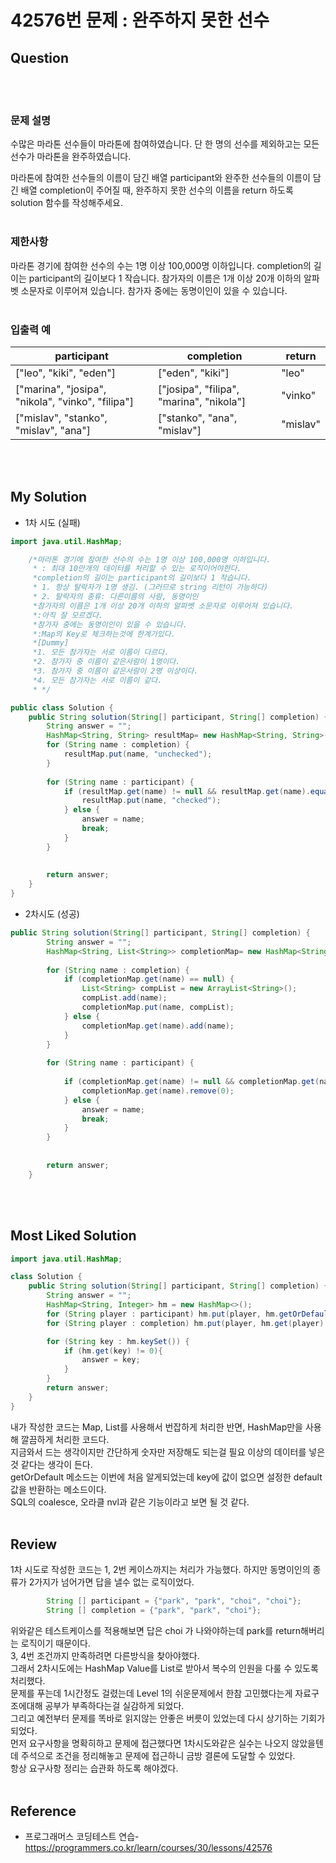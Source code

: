 # 42576번 문제 : 완주하지 못한 선수

## Question
<br><br>
### **문제 설명**
수많은 마라톤 선수들이 마라톤에 참여하였습니다. 단 한 명의 선수를 제외하고는 모든 선수가 마라톤을 완주하였습니다.

마라톤에 참여한 선수들의 이름이 담긴 배열 participant와 완주한 선수들의 이름이 담긴 배열 completion이 주어질 때, 완주하지 못한 선수의 이름을 return 하도록 solution 함수를 작성해주세요.
<br><br>
### **제한사항**
마라톤 경기에 참여한 선수의 수는 1명 이상 100,000명 이하입니다.
completion의 길이는 participant의 길이보다 1 작습니다.
참가자의 이름은 1개 이상 20개 이하의 알파벳 소문자로 이루어져 있습니다.
참가자 중에는 동명이인이 있을 수 있습니다.
<br><br>
### **입출력 예**
participant | completion | return
|---|---|---|
["leo", "kiki", "eden"] | ["eden", "kiki"] | "leo"
["marina", "josipa", "nikola", "vinko", "filipa"]| ["josipa", "filipa", "marina", "nikola"] | "vinko"
["mislav", "stanko", "mislav", "ana"]| 	["stanko", "ana", "mislav"] | "mislav"
<br><br>
## My Solution
* 1차 시도 (실패)
```Java
import java.util.HashMap;

	/*마라톤 경기에 참여한 선수의 수는 1명 이상 100,000명 이하입니다.
	 * : 최대 10만개의 데이터를 처리할 수 있는 로직이어야한다.
	 *completion의 길이는 participant의 길이보다 1 작습니다.
	 * 1. 항상 탈락자가 1명 생김. (그러므로 string 리턴이 가능하다) 
	 * 2. 탈락자의 종류: 다른이름의 사람, 동명이인 
	 *참가자의 이름은 1개 이상 20개 이하의 알파벳 소문자로 이루어져 있습니다.
	 *:아직 잘 모르겠다.
	 *참가자 중에는 동명이인이 있을 수 있습니다.
	 *:Map의 Key로 체크하는것에 한계가있다.
	 *[Dummy]
	 *1. 모든 참가자는 서로 이름이 다르다.
	 *2. 참가자 중 이름이 같은사람이 1명이다.
	 *3. 참가자 중 이름이 같은사람이 2명 이상이다.
	 *4. 모든 참가자는 서로 이름이 같다.
	 * */

public class Solution {
    public String solution(String[] participant, String[] completion) {
        String answer = "";
        HashMap<String, String> resultMap= new HashMap<String, String>();
        for (String name : completion) {
        	resultMap.put(name, "unchecked");
        }
        
        for (String name : participant) {
        	if (resultMap.get(name) != null && resultMap.get(name).equals("unchecked")) {
        		resultMap.put(name, "checked");
        	} else {
        		answer = name;
        		break;
        	}
        }
        
        
        return answer;
    }
}
```
* 2차시도 (성공)
```Java
public String solution(String[] participant, String[] completion) {
        String answer = "";
        HashMap<String, List<String>> completionMap= new HashMap<String, List<String>>();
        
        for (String name : completion) {
        	if (completionMap.get(name) == null) {
        		List<String> compList = new ArrayList<String>();
        		compList.add(name);
            	completionMap.put(name, compList);	
        	} else {
        		completionMap.get(name).add(name);	
        	}
        }
        
        for (String name : participant) {
        	
        	if (completionMap.get(name) != null && completionMap.get(name).size() != 0) {
        		completionMap.get(name).remove(0);
        	} else {
        		answer = name;
        		break;
        	}
        }
        
        
        return answer;
    }
```
<br><br>
## Most Liked Solution
```Java
import java.util.HashMap;

class Solution {
    public String solution(String[] participant, String[] completion) {
        String answer = "";
        HashMap<String, Integer> hm = new HashMap<>();
        for (String player : participant) hm.put(player, hm.getOrDefault(player, 0) + 1);
        for (String player : completion) hm.put(player, hm.get(player) - 1);

        for (String key : hm.keySet()) {
            if (hm.get(key) != 0){
                answer = key;
            }
        }
        return answer;
    }
}
```
내가 작성한 코드는 Map, List를 사용해서 번잡하게 처리한 반면, HashMap만을 사용해 깔끔하게 처리한 코드다. <br>
지금와서 드는 생각이지만 간단하게 숫자만 저장해도 되는걸 필요 이상의 데이터를 넣은것 같다는 생각이 든다. <br>
getOrDefault 메소드는 이번에 처음 알게되었는데 key에 값이 없으면 설정한 default값을 반환하는 메소드이다.<br>
SQL의 coalesce, 오라클 nvl과 같은 기능이라고 보면 될 것 같다.
<br><br>
## Review
1차 시도로 작성한 코드는 1, 2번 케이스까지는 처리가 가능했다. 하지만 동명이인의 종류가 2가지가 넘어가면 답을 낼수 없는 로직이었다.
```Java
		String [] participant = {"park", "park", "choi", "choi"};
		String [] completion = {"park", "park", "choi"};
```
위와같은 테스트케이스를 적용해보면 답은 choi 가 나와야하는데 park를 return해버리는 로직이기 때문이다. <br>
3, 4번 조건까지 만족하려면 다른방식을 찾아야했다. <br>
그래서 2차시도에는 HashMap Value를 List로 받아서 복수의 인원을 다룰 수 있도록 처리했다.<br>
문제를 푸는데 1시간정도 걸렸는데 Level 1의 쉬운문제에서 한참 고민했다는게 자료구조에대해 공부가 부족하다는걸 실감하게 되었다. <br>
그리고 예전부터 문제를 똑바로 읽지않는 안좋은 버릇이 있었는데 다시 상기하는 기회가 되었다. <br>
먼저 요구사항을 명확히하고 문제에 접근했다면 1차시도와같은 실수는 나오지 않았을텐데 주석으로 조건을 정리해놓고 문제에 접근하니 금방 결론에 도달할 수 있었다. <br>
항상 요구사항 정리는 습관화 하도록 해야겠다.
<br><br>
## Reference 
* 프로그래머스 코딩테스트 연습- https://programmers.co.kr/learn/courses/30/lessons/42576
